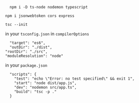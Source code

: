 ```
  npm i -D ts-node nodemon typescript  
```

```
npm i jsonwebtoken cors express
```
  
```
tsc --init   
```
  
in your `tsconfig.json` in `compilerOptions`

```
  "target": "es6",
  "outDir": "./dist",
"rootDir": "./src",
"moduleResolution": "node"
```
  

in your `package.json`

```
  "scripts": {
    "test": "echo \"Error: no test specified\" && exit 1",
    "start": "node dist/app.js",
    "dev": "nodemon src/app.ts",
    "build": "tsc -p ."
  }
```
  
  
  
  